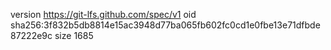 version https://git-lfs.github.com/spec/v1
oid sha256:3f832b5db8814e15ac3948d77ba065fb602fc0cd1e0fbe13e71dfbde87222e9c
size 1685
